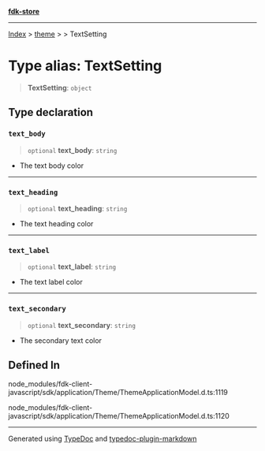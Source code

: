 [**fdk-store**](../../../README.md)
***

[Index](../../../API.md) > [theme](../../README.md) > [<internal>](../README.md) > TextSetting

# Type alias: TextSetting

> **TextSetting**: `object`

## Type declaration

### `text_body`

> `optional` **text\_body**: `string`

- The text body color

***

### `text_heading`

> `optional` **text\_heading**: `string`

- The text heading color

***

### `text_label`

> `optional` **text\_label**: `string`

- The text label color

***

### `text_secondary`

> `optional` **text\_secondary**: `string`

- The secondary text color

## Defined In

node\_modules/fdk-client-javascript/sdk/application/Theme/ThemeApplicationModel.d.ts:1119

node\_modules/fdk-client-javascript/sdk/application/Theme/ThemeApplicationModel.d.ts:1120

***
Generated using [TypeDoc](https://typedoc.org/) and [typedoc-plugin-markdown](https://www.npmjs.com/package/typedoc-plugin-markdown)
